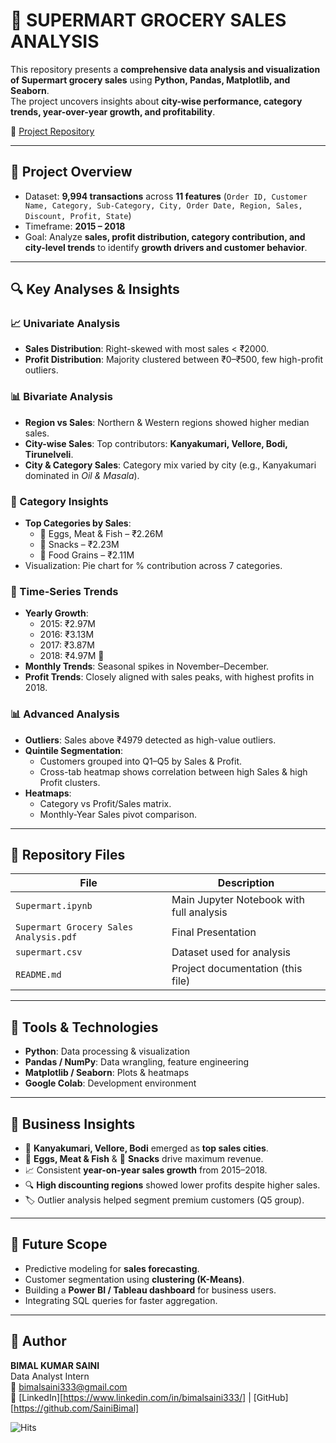 # 🛒 SUPERMART GROCERY SALES ANALYSIS

This repository presents a **comprehensive data analysis and visualization of Supermart grocery sales** using **Python, Pandas, Matplotlib, and Seaborn**.  
The project uncovers insights about **city-wise performance, category trends, year-over-year growth, and profitability**.  

🔗 [Project Repository](https://github.com/SainiBimal/Supermart-Analysis)


---

## 📌 Project Overview

- Dataset: **9,994 transactions** across **11 features** (`Order ID, Customer Name, Category, Sub-Category, City, Order Date, Region, Sales, Discount, Profit, State`)  
- Timeframe: **2015 – 2018**  
- Goal: Analyze **sales, profit distribution, category contribution, and city-level trends** to identify **growth drivers and customer behavior**.  

---

## 🔍 Key Analyses & Insights

### 📈 Univariate Analysis
- **Sales Distribution**: Right-skewed with most sales < ₹2000.  
- **Profit Distribution**: Majority clustered between ₹0–₹500, few high-profit outliers.  

### 📊 Bivariate Analysis
- **Region vs Sales**: Northern & Western regions showed higher median sales.  
- **City-wise Sales**: Top contributors: **Kanyakumari, Vellore, Bodi, Tirunelveli**.  
- **City & Category Sales**: Category mix varied by city (e.g., Kanyakumari dominated in *Oil & Masala*).  

### 🥦 Category Insights
- **Top Categories by Sales**:
  - 🥇 Eggs, Meat & Fish – ₹2.26M  
  - 🥈 Snacks – ₹2.23M  
  - 🥉 Food Grains – ₹2.11M  
- Visualization: Pie chart for % contribution across 7 categories.  

### 📅 Time-Series Trends
- **Yearly Growth**:
  - 2015: ₹2.97M  
  - 2016: ₹3.13M  
  - 2017: ₹3.87M  
  - 2018: ₹4.97M 🚀  
- **Monthly Trends**: Seasonal spikes in November–December.  
- **Profit Trends**: Closely aligned with sales peaks, with highest profits in 2018.  

### 📊 Advanced Analysis
- **Outliers**: Sales above ₹4979 detected as high-value outliers.  
- **Quintile Segmentation**:
  - Customers grouped into Q1–Q5 by Sales & Profit.  
  - Cross-tab heatmap shows correlation between high Sales & high Profit clusters.  
- **Heatmaps**:
  - Category vs Profit/Sales matrix.  
  - Monthly-Year Sales pivot comparison.  

---

## 📁 Repository Files

| File | Description |
|------|-------------|
| `Supermart.ipynb` | Main Jupyter Notebook with full analysis |
| `Supermart Grocery Sales Analysis.pdf` | Final Presentation |
| `supermart.csv` | Dataset used for analysis |
| `README.md` | Project documentation (this file) |

---

## 🚀 Tools & Technologies

- **Python**: Data processing & visualization  
- **Pandas / NumPy**: Data wrangling, feature engineering  
- **Matplotlib / Seaborn**: Plots & heatmaps  
- **Google Colab**: Development environment  

---

## 📌 Business Insights

- 📍 **Kanyakumari, Vellore, Bodi** emerged as **top sales cities**.  
- 🥩 **Eggs, Meat & Fish** & 🍪 **Snacks** drive maximum revenue.  
- 📈 Consistent **year-on-year sales growth** from 2015–2018.  
- 🔍 **High discounting regions** showed lower profits despite higher sales.  
- 🏷️ Outlier analysis helped segment premium customers (Q5 group).  

---

## 🔮 Future Scope

- Predictive modeling for **sales forecasting**.  
- Customer segmentation using **clustering (K-Means)**.  
- Building a **Power BI / Tableau dashboard** for business users.  
- Integrating SQL queries for faster aggregation.  

---

## 🙌 Author

**BIMAL KUMAR SAINI**              
Data Analyst Intern                      
📧 bimalsaini333@gmail.com              
🔗 [LinkedIn][https://www.linkedin.com/in/bimalsaini333/] | [GitHub][https://github.com/SainiBimal]


![Hits](https://hits.sh/github.com/SainiBimal/MyRepo.svg?style=flat-square)
